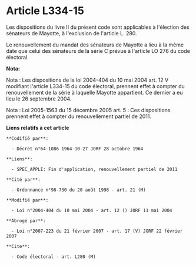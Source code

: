 # Article L334-15

Les dispositions du livre II du présent code sont applicables à l'élection des sénateurs de Mayotte, à l'exclusion de
l'article L. 280.

Le renouvellement du mandat des sénateurs de Mayotte a lieu à la même date que celui des sénateurs de la série C prévue à
l'article LO 276 du code électoral.

**Nota:**

Nota : Les dispositions de la loi 2004-404 du 10 mai 2004 art. 12 V modifiant l'article L334-15 du code électoral, prennent
effet à compter du renouvellement de la série à laquelle Mayotte appartient. Ce dernier a eu lieu le 26 septembre 2004.

Nota : Loi 2005-1563 du 15 décembre 2005 art. 5 : Ces dispositions prennent effet à compter du renouvellement partiel de
2011.

**Liens relatifs à cet article**

	**Codifié par**:

	  - Décret n°64-1086 1964-10-27 JORF 28 octobre 1964

	**Liens**:

	  - SPEC_APPLI: Fin d'application, renouvellement partiel de 2011

	**Cité par**:

	  - Ordonnance n°98-730 du 20 août 1998 - art. 21 (M)

	**Modifié par**:

	  - Loi n°2004-404 du 10 mai 2004 - art. 12 () JORF 11 mai 2004

	**Abrogé par**:

	  - Loi n°2007-223 du 21 février 2007 - art. 17 (V) JORF 22 février 2007

	**Cite**:

	  - Code électoral - art. L280 (M)
